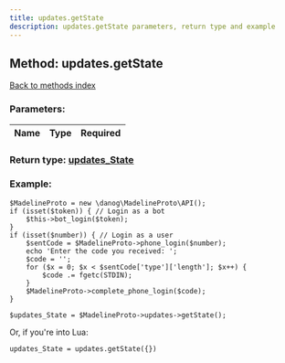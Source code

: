 ```yaml
---
title: updates.getState
description: updates.getState parameters, return type and example
---
```

## Method: updates.getState  
[Back to methods index](index.md)


### Parameters:

| Name     |    Type       | Required |
|----------|:-------------:|---------:|


### Return type: [updates\_State](../types/updates_State.md)

### Example:


```
$MadelineProto = new \danog\MadelineProto\API();
if (isset($token)) { // Login as a bot
    $this->bot_login($token);
}
if (isset($number)) { // Login as a user
    $sentCode = $MadelineProto->phone_login($number);
    echo 'Enter the code you received: ';
    $code = '';
    for ($x = 0; $x < $sentCode['type']['length']; $x++) {
        $code .= fgetc(STDIN);
    }
    $MadelineProto->complete_phone_login($code);
}

$updates_State = $MadelineProto->updates->getState();
```

Or, if you're into Lua:

```
updates_State = updates.getState({})
```

